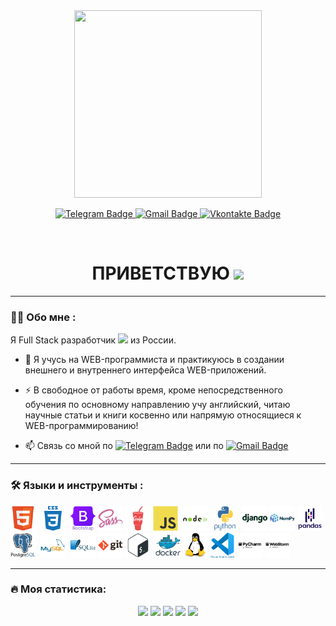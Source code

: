<div id="header" align="center">
  <img src="https://media.giphy.com/media/f7omQNmgiyjj5sffvZ/giphy.gif" width="300" height="300"/>
  <p></p>
  <div id="badges">
    <a href="https://t.me/melxiory">
      <img src="https://img.shields.io/badge/Telegram-blue?style=for-the-badge&logo=telegram&logoColor=white" alt="Telegram Badge"/>
    </a>
    <a href="mailto:sibagatullinnail@gmail.com">
      <img src="https://img.shields.io/badge/Gmail-red?style=for-the-badge&logo=gmail&logoColor=white" alt="Gmail Badge"/>
    </a>
    <a href="https://vk.com/melxiory">
      <img src="https://img.shields.io/badge/Vkontakte-blue?style=for-the-badge&logo=vk&logoColor=white" alt="Vkontakte Badge"/>
    </a>
  </div>
  <p></p>
  <img src="https://komarev.com/ghpvc/?username=melxiory&style=flat-square&color=blue" alt=""/>
  <h1>
    ПРИВЕТСТВУЮ
    <img src="https://media.giphy.com/media/hvRJCLFzcasrR4ia7z/giphy.gif" width="30px"/>
  </h1>
</div>


---

### :man_technologist: Обо мне :
Я Full Stack разработчик <img src="https://media.giphy.com/media/WUlplcMpOCEmTGBtBW/giphy.gif" width="30"> из России.
- :telescope: Я учусь на WEB-программиста и практикуюсь в создании внешнего и внутреннего интерфейса WEB-приложений.

- :zap: В свободное от работы время, кроме непосредственного обучения по основному направлению учу английский, читаю научные статьи и книги косвенно или напрямую относящиеся к WEB-программированию!

- :mailbox: Связь со мной по [![Telegram Badge](https://img.shields.io/badge/-Telegram-blue?style=flat&logo=telegram&logoColor=white)](your-telgram-url) или по [![Gmail Badge](https://img.shields.io/badge/-Gmail-red?style=flat&logo=gmail&logoColor=white)](your-gmail-url)

---

### :hammer_and_wrench: Языки и инструменты :
<div>
  <img src="https://github.com/devicons/devicon/blob/master/icons/html5/html5-original.svg" title="HTML5" alt="HTML" width="40" height="40"/>&nbsp;
  <img src="https://github.com/devicons/devicon/blob/master/icons/css3/css3-plain-wordmark.svg"  title="CSS3" alt="CSS" width="40" height="40"/>&nbsp;
  <img src="https://github.com/devicons/devicon/blob/master/icons/bootstrap/bootstrap-original-wordmark.svg" title="Bootstrap" **alt="Bootstrap" width="40" height="40"/>
  <img src="https://github.com/devicons/devicon/blob/master/icons/sass/sass-original.svg" title="sass" **alt="sass" width="40" height="40"/>
  <img src="https://github.com/devicons/devicon/blob/master/icons/gulp/gulp-plain.svg" title="gulp" **alt="gulp" width="40" height="40"/>
  <img src="https://github.com/devicons/devicon/blob/master/icons/javascript/javascript-original.svg" title="JavaScript" alt="JavaScript" width="40" height="40"/>&nbsp;
  <img src="https://github.com/devicons/devicon/blob/master/icons/nodejs/nodejs-original-wordmark.svg" title="NodeJS" alt="NodeJS" width="40" height="40"/>&nbsp;
  <img src="https://github.com/devicons/devicon/blob/master/icons/python/python-original-wordmark.svg" title="Python" alt="Python" width="40" height="40"/>&nbsp;
  <img src="https://github.com/devicons/devicon/blob/master/icons/django/django-plain-wordmark.svg" title="django" **alt="django" width="40" height="40"/>
  <img src="https://github.com/devicons/devicon/blob/master/icons/numpy/numpy-original-wordmark.svg" title="numpy" **alt="numpy" width="40" height="40"/>
  <img src="https://github.com/devicons/devicon/blob/master/icons/pandas/pandas-original-wordmark.svg" title="pandas" **alt="pandas" width="40" height="40"/>
  <img src="https://github.com/devicons/devicon/blob/master/icons/postgresql/postgresql-original-wordmark.svg" title="Postgresql"  alt="Postgresql" width="40" height="40"/>&nbsp;
  <img src="https://github.com/devicons/devicon/blob/master/icons/mysql/mysql-original-wordmark.svg" title="MySQL"  alt="MySQL" width="40" height="40"/>&nbsp;
  <img src="https://github.com/devicons/devicon/blob/master/icons/sqlite/sqlite-original-wordmark.svg" title="sqlite" **alt="sqlite" width="40" height="40"/>
  <img src="https://github.com/devicons/devicon/blob/master/icons/git/git-original-wordmark.svg" title="Git" **alt="Git" width="40" height="40"/>
  <img src="https://github.com/devicons/devicon/blob/master/icons/bash/bash-original.svg" title="Bash" alt="Bash" width="40" height="40"/>&nbsp;
  <img src="https://github.com/devicons/devicon/blob/master/icons/docker/docker-original-wordmark.svg" title="docker" **alt="docker" width="40" height="40"/>
  <img src="https://github.com/devicons/devicon/blob/master/icons/linux/linux-original.svg" title="linux" **alt="linux" width="40" height="40"/>
  <img src="https://github.com/devicons/devicon/blob/master/icons/vscode/vscode-original-wordmark.svg" title="vscode" **alt="vscode" width="40" height="40"/>
  <img src="https://github.com/devicons/devicon/blob/master/icons/pycharm/pycharm-original-wordmark.svg" title="pycharm" **alt="pycharm" width="40" height="40"/>
  <img src="https://github.com/devicons/devicon/blob/master/icons/webstorm/webstorm-original-wordmark.svg" title="webstorm" **alt="webstorm" width="40" height="40"/>
</div>

---

### :fire: Моя статистика:

<div align="center">
  <img src="http://github-profile-summary-cards.vercel.app/api/cards/profile-details?username=melxiory&theme=github_dark"/>
  <img src="http://github-profile-summary-cards.vercel.app/api/cards/repos-per-language?username=melxiory&theme=github_dark"/>
  <img src="http://github-profile-summary-cards.vercel.app/api/cards/most-commit-language?username=melxiory&theme=github_dark"/>
  <img src="http://github-profile-summary-cards.vercel.app/api/cards/stats?username=melxiory&theme=github_dark"/>
  <img src="http://github-profile-summary-cards.vercel.app/api/cards/productive-time?username=melxiory&theme=github_dark&utcOffset=8"/>
</div>
  